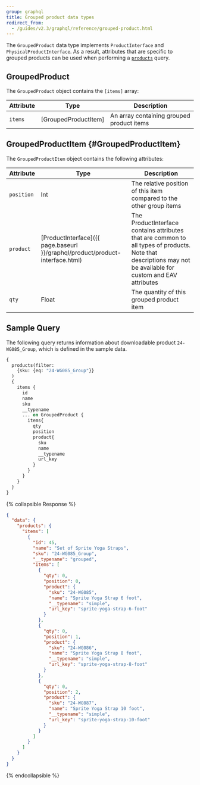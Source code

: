 ```yaml
---
group: graphql
title: Grouped product data types
redirect_from:
  - /guides/v2.3/graphql/reference/grouped-product.html
---
```


The `GroupedProduct` data type implements `ProductInterface` and `PhysicalProductInterface`. As a result, attributes that are specific to grouped products can be used when performing a [`products`]({{page.baseurl}}/graphql/queries/products.html) query.

## GroupedProduct

The `GroupedProduct` object contains the `[items]` array:

Attribute | Type | Description
--- | --- | ---
`items` | [GroupedProductItem] | An array containing grouped product items

## GroupedProductItem {#GroupedProductItem}

The `GroupedProductItem` object contains the following attributes:

Attribute | Type | Description
--- | --- | ---
`position` | Int | The relative position of this item compared to the other group items
`product` | [ProductInterface]({{ page.baseurl }}/graphql/product/product-interface.html) | The ProductInterface contains attributes that are common to all types of products. Note that descriptions may not be available for custom and EAV attributes
`qty` | Float | The quantity of this grouped product item

## Sample Query

The following query returns information about downloadable product `24-WG085_Group`, which is defined in the sample data.

```graphql
{
  products(filter:
    {sku: {eq: "24-WG085_Group"}}
  )
  {
    items {
      id
      name
      sku
      __typename
      ... on GroupedProduct {
        items{
          qty
          position
          product{
            sku
            name
            __typename
            url_key
          }
        }
      }
    }
  }
}
```

{% collapsible Response %}

```json
{
  "data": {
    "products": {
      "items": [
        {
          "id": 45,
          "name": "Set of Sprite Yoga Straps",
          "sku": "24-WG085_Group",
          "__typename": "grouped",
          "items": [
            {
              "qty": 0,
              "position": 0,
              "product": {
                "sku": "24-WG085",
                "name": "Sprite Yoga Strap 6 foot",
                "__typename": "simple",
                "url_key": "sprite-yoga-strap-6-foot"
              }
            },
            {
              "qty": 0,
              "position": 1,
              "product": {
                "sku": "24-WG086",
                "name": "Sprite Yoga Strap 8 foot",
                "__typename": "simple",
                "url_key": "sprite-yoga-strap-8-foot"
              }
            },
            {
              "qty": 0,
              "position": 2,
              "product": {
                "sku": "24-WG087",
                "name": "Sprite Yoga Strap 10 foot",
                "__typename": "simple",
                "url_key": "sprite-yoga-strap-10-foot"
              }
            }
          ]
        }
      ]
    }
  }
}
```

{% endcollapsible %}


